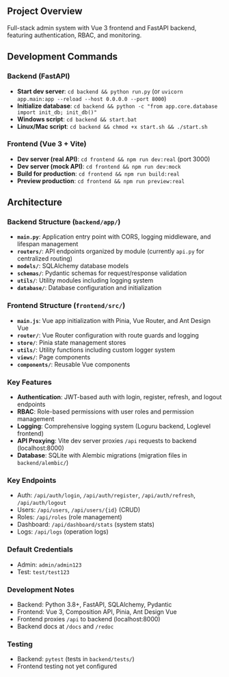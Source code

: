 ## Project Overview

Full-stack admin system with Vue 3 frontend and FastAPI backend, featuring authentication, RBAC, and monitoring.

## Development Commands

### Backend (FastAPI)
- **Start dev server**: `cd backend && python run.py` (or `uvicorn app.main:app --reload --host 0.0.0.0 --port 8000`)
- **Initialize database**: `cd backend && python -c "from app.core.database import init_db; init_db()"`
- **Windows script**: `cd backend && start.bat`
- **Linux/Mac script**: `cd backend && chmod +x start.sh && ./start.sh`

### Frontend (Vue 3 + Vite)  
- **Dev server (real API)**: `cd frontend && npm run dev:real` (port 3000)
- **Dev server (mock API)**: `cd frontend && npm run dev:mock` 
- **Build for production**: `cd frontend && npm run build:real`
- **Preview production**: `cd frontend && npm run preview:real`

## Architecture

### Backend Structure (`backend/app/`)
- **`main.py`**: Application entry point with CORS, logging middleware, and lifespan management
- **`routers/`**: API endpoints organized by module (currently `api.py` for centralized routing)
- **`models/`**: SQLAlchemy database models
- **`schemas/`**: Pydantic schemas for request/response validation
- **`utils/`**: Utility modules including logging system
- **`database/`**: Database configuration and initialization

### Frontend Structure (`frontend/src/`)
- **`main.js`**: Vue app initialization with Pinia, Vue Router, and Ant Design Vue
- **`router/`**: Vue Router configuration with route guards and logging
- **`store/`**: Pinia state management stores
- **`utils/`**: Utility functions including custom logger system
- **`views/`**: Page components
- **`components/`**: Reusable Vue components

### Key Features
- **Authentication**: JWT-based auth with login, register, refresh, and logout endpoints
- **RBAC**: Role-based permissions with user roles and permission management
- **Logging**: Comprehensive logging system (Loguru backend, Loglevel frontend)
- **API Proxying**: Vite dev server proxies `/api` requests to backend (localhost:8000)
- **Database**: SQLite with Alembic migrations (migration files in `backend/alembic/`)

### Key Endpoints
- Auth: `/api/auth/login`, `/api/auth/register`, `/api/auth/refresh`, `/api/auth/logout`
- Users: `/api/users`, `/api/users/{id}` (CRUD)
- Roles: `/api/roles` (role management)
- Dashboard: `/api/dashboard/stats` (system stats)
- Logs: `/api/logs` (operation logs)

### Default Credentials
- Admin: `admin/admin123`
- Test: `test/test123`

### Development Notes
- Backend: Python 3.8+, FastAPI, SQLAlchemy, Pydantic
- Frontend: Vue 3, Composition API, Pinia, Ant Design Vue
- Frontend proxies `/api` to backend (localhost:8000)
- Backend docs at `/docs` and `/redoc`

### Testing
- Backend: `pytest` (tests in `backend/tests/`)
- Frontend testing not yet configured